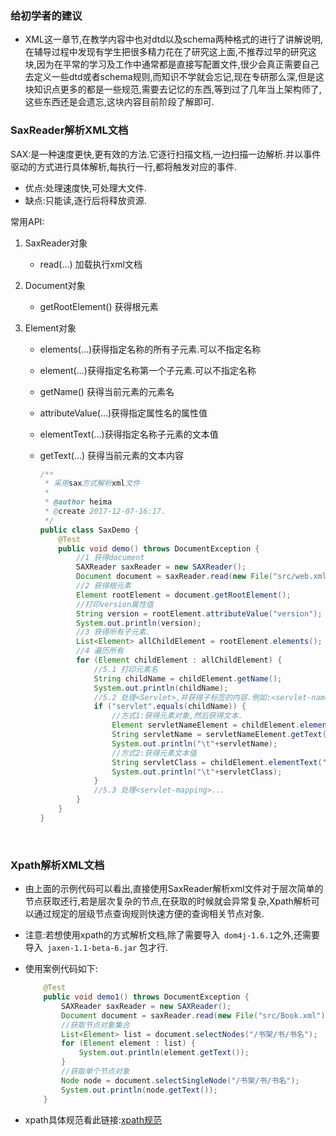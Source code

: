 ### 给初学者的建议

* XML这一章节,在教学内容中也对dtd以及schema两种格式的进行了讲解说明,在辅导过程中发现有学生把很多精力花在了研究这上面,不推荐过早的研究这块,因为在平常的学习及工作中通常都是直接写配置文件,很少会真正需要自己去定义一些dtd或者schema规则,而知识不学就会忘记,现在专研那么深,但是这块知识点更多的都是一些规范,需要去记忆的东西,等到过了几年当上架构师了,这些东西还是会遗忘,这块内容目前阶段了解即可.

### SaxReader解析XML文档

SAX:是一种速度更快,更有效的方法.它逐行扫描文档,一边扫描一边解析.并以事件驱动的方式进行具体解析,每执行一行,都将触发对应的事件.

* 优点:处理速度快,可处理大文件.
* 缺点:只能读,逐行后将释放资源.

常用API:

1. SaxReader对象

   * read(...) 加载执行xml文档

2. Document对象

   * getRootElement() 获得根元素

3. Element对象

   * elements(...)获得指定名称的所有子元素.可以不指定名称

   * element(...)获得指定名称第一个子元素.可以不指定名称

   * getName() 获得当前元素的元素名

   * attributeValue(...)获得指定属性名的属性值

   * elementText(...)获得指定名称子元素的文本值

   * getText(...) 获得当前元素的文本内容

     ```java
     /**
      * 采用sax方式解析xml文件
      *
      * @author heima
      * @create 2017-12-07-16:17.
      */
     public class SaxDemo {
         @Test
         public void demo() throws DocumentException {
             //1 获得document
             SAXReader saxReader = new SAXReader();
             Document document = saxReader.read(new File("src/web.xml"));
             //2 获得根元素
             Element rootElement = document.getRootElement();
             //打印version属性值
             String version = rootElement.attributeValue("version");
             System.out.println(version);
             //3 获得所有子元素.
             List<Element> allChildElement = rootElement.elements();
             //4 遍历所有
             for (Element childElement : allChildElement) {
                 //5.1 打印元素名
                 String childName = childElement.getName();
                 System.out.println(childName);
                 //5.2 处理<Servlet>,并获得子标签的内容.例如:<servlet-name>等
                 if ("servlet".equals(childName)) {
                     //方式1:获得元素对象,然后获得文本.
                     Element servletNameElement = childElement.element("servlet-name");
                     String servletName = servletNameElement.getText();
                     System.out.println("\t"+servletName);
                     //方式2:获得元素文本值
                     String servletClass = childElement.elementText("servlet-class");
                     System.out.println("\t"+servletClass);
                 }
                 //5.3 处理<servlet-mapping>...
             }
         }
     }

     ```

     ​

### Xpath解析XML文档

* 由上面的示例代码可以看出,直接使用SaxReader解析xml文件对于层次简单的节点获取还行,若是层次复杂的节点,在获取的时候就会异常复杂,Xpath解析可以通过规定的层级节点查询规则快速方便的查询相关节点对象.

* 注意:若想使用xpath的方式解析文档,除了需要导入` dom4j-1.6.1`之外,还需要导入` jaxen-1.1-beta-6.jar` 包才行.

* 使用案例代码如下:

  ```Java
      @Test
      public void demo1() throws DocumentException {
          SAXReader saxReader = new SAXReader();
          Document document = saxReader.read(new File("src/Book.xml"));
          //获取节点对象集合
          List<Element> list = document.selectNodes("/书架/书/书名");
          for (Element element : list) {
              System.out.println(element.getText());
          }
          //获取单个节点对象
          Node node = document.selectSingleNode("/书架/书/书名");
          System.out.println(node.getText());
      }
  ```

* xpath具体规范看此链接:[xpath规范](../XPathTutorial/General_chi/examples.html)

